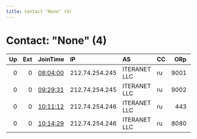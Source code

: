 ```yaml
---
title: Contact "None" (4)
---
```


# Contact: "None" (4)

|   Up |   Ext | JoinTime                                                                                              | IP             | AS           | CC   |   ORp |   Dirp | OS    | Version   | Nickname   |   eFamMembers |
|-----:|------:|:------------------------------------------------------------------------------------------------------|:---------------|:-------------|:-----|------:|-------:|:------|:----------|:-----------|--------------:|
|    0 |     0 | [08:04:00](https://nusenu.github.io/OrNetStats/w/relay/BA53F712C89FE35C403C6A8929F0847D224C3E06.html) | 212.74.254.245 | ITERANET LLC | ru   |  9001 |      0 | Linux | 0.4.7.13  | Hadariel   |             4 |
|    0 |     0 | [09:29:31](https://nusenu.github.io/OrNetStats/w/relay/0E13738FADDE15FC896E7CDB998C694F89F4E4B2.html) | 212.74.254.245 | ITERANET LLC | ru   |  9002 |      0 | Linux | 0.4.7.13  | Raphael    |             4 |
|    0 |     0 | [10:11:12](https://nusenu.github.io/OrNetStats/w/relay/3C8782A71F198816E44B76780283007953757294.html) | 212.74.254.246 | ITERANET LLC | ru   |   443 |      0 | Linux | 0.4.7.13  | Duma       |             4 |
|    0 |     0 | [10:14:29](https://nusenu.github.io/OrNetStats/w/relay/22B803ECA053276E4BB24ADD9A908ADF459D5384.html) | 212.74.254.246 | ITERANET LLC | ru   |  8080 |      0 | Linux | 0.4.7.13  | Zuriel     |             4 |
